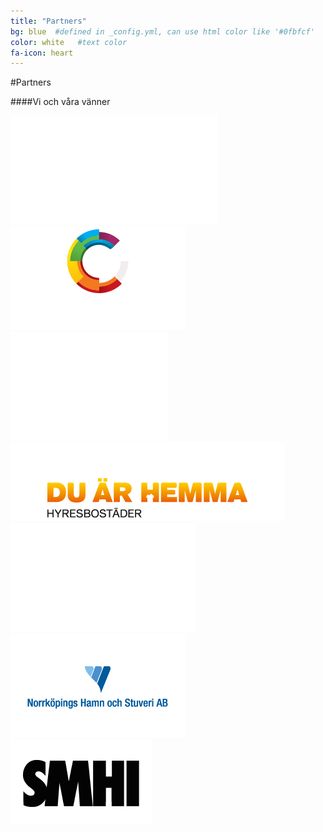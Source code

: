 ```yaml
---
title: "Partners"
bg: blue  #defined in _config.yml, can use html color like '#0fbfcf'
color: white   #text color
fa-icon: heart
---
```


#Partners

####Vi och våra vänner

<div class="small.column">
<img src="img/hiq.png">
<img src="img/visualisering.png">
<img src="img/nkpingkommun.png">
</div>

<div class="small.column">
<img src="img/hyresbostader.png">
<img src="img/cisco.png">
<img src="img/norrkopings_hamn&stuteri.png">
</div>

<div class="decorline"></div>

<div class="small.column">
<img src="img/smhi-01.png">
</div>

